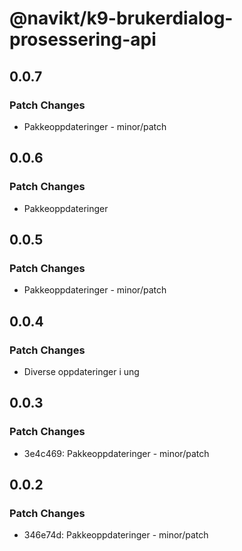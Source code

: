 # @navikt/k9-brukerdialog-prosessering-api

## 0.0.7

### Patch Changes

- Pakkeoppdateringer - minor/patch

## 0.0.6

### Patch Changes

- Pakkeoppdateringer

## 0.0.5

### Patch Changes

- Pakkeoppdateringer - minor/patch

## 0.0.4

### Patch Changes

- Diverse oppdateringer i ung

## 0.0.3

### Patch Changes

- 3e4c469: Pakkeoppdateringer - minor/patch

## 0.0.2

### Patch Changes

- 346e74d: Pakkeoppdateringer - minor/patch
